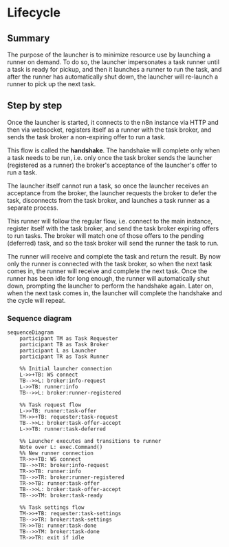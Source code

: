 # Lifecycle

## Summary

The purpose of the launcher is to minimize resource use by launching a runner on demand. To do so, the launcher impersonates a task runner until a task is ready for pickup, and then it launches a runner to run the task, and after the runner has automatically shut down, the launcher will re-launch a runner to pick up the next task.

## Step by step

Once the launcher is started, it connects to the n8n instance via HTTP and then via websocket, registers itself as a runner with the task broker, and sends the task broker a non-expiring offer to run a task.

This flow is called the **handshake**. The handshake will complete only when a task needs to be run, i.e. only once the task broker sends the launcher (registered as a runner) the broker's acceptance of the launcher's offer to run a task.

The launcher itself cannot run a task, so once the launcher receives an acceptance from the broker, the launcher requests the broker to defer the task, disconnects from the task broker, and launches a task runner as a separate process.

This runner will follow the regular flow, i.e. connect to the main instance, register itself with the task broker, and send the task broker expiring offers to run tasks. The broker will match one of those offers to the pending (deferred) task, and so the task broker will send the runner the task to run.

The runner will receive and complete the task and return the result. By now only the runner is connected with the task broker, so when the next task comes in, the runner will receive and complete the next task. Once the runner has been idle for long enough, the runner will automatically shut down, prompting the launcher to perform the handshake again. Later on, when the next task comes in, the launcher will complete the handshake and the cycle will repeat.

### Sequence diagram

```mermaid
sequenceDiagram
    participant TM as Task Requester
    participant TB as Task Broker
    participant L as Launcher
    participant TR as Task Runner

    %% Initial launcher connection
    L->>+TB: WS connect
    TB-->>L: broker:info-request
    L->>TB: runner:info
    TB-->>L: broker:runner-registered

    %% Task request flow
    L->>TB: runner:task-offer
    TM->>+TB: requester:task-request
    TB-->>L: broker:task-offer-accept
    L->>TB: runner:task-deferred

    %% Launcher executes and transitions to runner
    Note over L: exec.Command()
    %% New runner connection
    TR->>+TB: WS connect
    TB-->>TR: broker:info-request
    TR->>TB: runner:info
    TB-->>TR: broker:runner-registered
    TR->>TB: runner:task-offer
    TB-->>L: broker:task-offer-accept
    TB-->>TM: broker:task-ready

    %% Task settings flow
    TM->>+TB: requester:task-settings
    TB-->>TR: broker:task-settings
    TR->>TB: runner:task-done
    TB-->>TM: broker:task-done
    TR->>TR: exit if idle
```
